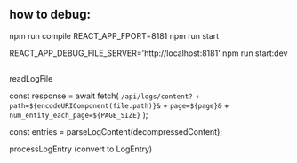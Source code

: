 ## how to debug:

npm run compile
REACT_APP_FPORT=8181 npm run start

REACT_APP_DEBUG_FILE_SERVER='http://localhost:8181' npm run start:dev

##

readLogFile

>>>>

const response = await fetch(
`/api/logs/content?` +
`path=${encodeURIComponent(file.path)}&` +
`page=${page}&` +
`num_entity_each_page=${PAGE_SIZE}`
);

>>>>

const entries = parseLogContent(decompressedContent);

>>>>

processLogEntry (convert to LogEntry)

>>>>





